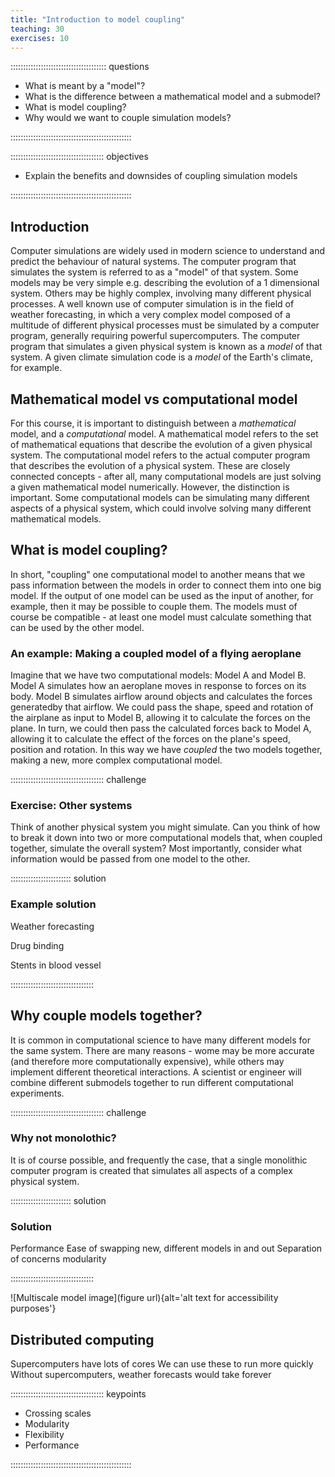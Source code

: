 ```yaml
---
title: "Introduction to model coupling"
teaching: 30
exercises: 10
---
```


:::::::::::::::::::::::::::::::::::::: questions 

- What is meant by a "model"?
- What is the difference between a mathematical model and a submodel?
- What is model coupling?
- Why would we want to couple simulation models?

::::::::::::::::::::::::::::::::::::::::::::::::

::::::::::::::::::::::::::::::::::::: objectives

- Explain the benefits and downsides of coupling simulation models

::::::::::::::::::::::::::::::::::::::::::::::::

## Introduction
Computer simulations are widely used in modern science to understand and predict the behaviour of natural systems. The computer program that simulates the system is referred to as a "model" of that system. Some models may be very simple e.g. describing the evolution of a 1 dimensional system. Others may be highly complex, involving many different physical processes. A well known use of computer simulation is in the field of weather forecasting, in which a very complex model composed of a multitude of different physical processes must be simulated by a computer program, generally requiring powerful supercomputers. The computer program that simulates a given physical system is known as a _model_ of that system. A given climate simulation code is a _model_ of the Earth's climate, for example.

## Mathematical model vs computational model
For this course, it is important to distinguish between a _mathematical_ model, and a _computational_ model.
A mathematical model refers to the set of mathematical equations that describe the evolution of a given physical system.
The computational model refers to the actual computer program that describes the evolution of a physical system.
These are closely connected concepts - after all, many computational models are just solving a given mathematical model numerically. However, the distinction is important. Some computational models can be simulating many different aspects of a physical system, which could involve solving many different mathematical models.

## What is model coupling?
In short, "coupling" one computational model to another means that we pass information between the models in order to connect them into one big model. If the output of one model can be used as the input of another, for example, then it may be possible to couple them. The models must of course be compatible - at least one model must calculate something that can be used by the other model.

### An example: Making a coupled model of a flying aeroplane
Imagine that we have two computational models: Model A and Model B. Model A simulates how an aeroplane moves in response to forces on its body. Model B simulates airflow around objects and calculates the forces generatedby that airflow. We could pass the shape, speed and rotation of the airplane as input to Model B, allowing it to calculate the forces on the plane. In turn, we could then pass the calculated forces back to Model A, allowing it to calculate the effect of the forces on the plane's speed, position and rotation. In this way we have _coupled_ the two models together, making a new, more complex computational model.

::::::::::::::::::::::::::::::::::::: challenge 

### Exercise: Other systems
Think of another physical system you might simulate. Can you think of how to break it down into two or more computational models that, when coupled together, simulate the overall system? Most importantly, consider what information would be passed from one model to the other.

:::::::::::::::::::::::: solution 

### Example solution

Weather forecasting

Drug binding

Stents in blood vessel

:::::::::::::::::::::::::::::::::


## Why couple models together?
It is common in computational science to have many different models for the same system. There are many reasons - wome may be more accurate (and therefore more computationally expensive), while others may implement different theoretical interactions. A scientist or engineer will combine different submodels together to run different computational experiments.

::::::::::::::::::::::::::::::::::::: challenge 

### Why not monolothic?
It is of course possible, and frequently the case, that a single monolithic computer program is created that simulates all aspects of a complex physical system.

:::::::::::::::::::::::: solution 

### Solution

Performance
Ease of swapping new, different models in and out
Separation of concerns
modularity

:::::::::::::::::::::::::::::::::


![Multiscale model image](figure url){alt='alt text for accessibility purposes'}


## Distributed computing

Supercomputers have lots of cores
We can use these to run more quickly
Without supercomputers, weather forecasts would take forever

::::::::::::::::::::::::::::::::::::: keypoints 

- Crossing scales
- Modularity
- Flexibility
- Performance

::::::::::::::::::::::::::::::::::::::::::::::::

[r-markdown]: https://rmarkdown.rstudio.com/
